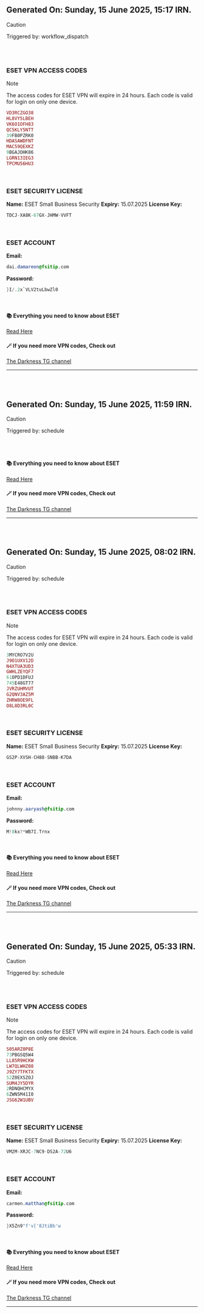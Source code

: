 ## Generated On: Sunday, 15 June 2025, 15:17 IRN.

> [!CAUTION]
> Triggered by: workflow_dispatch

<br></br>

### ESET VPN ACCESS CODES

> [!NOTE]
> The access codes for ESET VPN will expire in 24 hours.
> Each code is valid for login on only one device.

```ruby
VD3RCZGO38
HL8VY5LBEH
VK6O1OFH83
QC5KLY5NTT
39FB0PZRK0
HDASAWDFNT
MAC59QEXKZ
9BGAJOHK86
LGRN13IEG3
TPCMU56HU3
```

</br>

### ESET SECURITY LICENSE

**Name:** ESET Small Business Security
**Expiry:** 15.07.2025
**License Key:**

```POV-Ray SDL
TDCJ-XA8K-67GX-JHMW-VVFT
```

</br>

### ESET ACCOUNT

**Email:**

```CSS
dai.damareon@fsitip.com
```

**Password:**

```POV-Ray SDL
}I/.2x`VLV2tuLbwZl0
```

</br>

#### 📚 Everything you need to know about ESET

[Read Here](https://t.me/F_NiREvil/2113)

#### 🪄 If you need more VPN codes, Check out

[The Darkness TG channel](https://t.me/Eset_key_trial)

---

<br></br>

## Generated On: Sunday, 15 June 2025, 11:59 IRN.

> [!CAUTION]
> Triggered by: schedule

<br></br>

#### 📚 Everything you need to know about ESET

[Read Here](https://t.me/F_NiREvil/2113)

#### 🪄 If you need more VPN codes, Check out

[The Darkness TG channel](https://t.me/Eset_key_trial)

---

<br></br>

## Generated On: Sunday, 15 June 2025, 08:02 IRN.

> [!CAUTION]
> Triggered by: schedule

<br></br>

### ESET VPN ACCESS CODES

> [!NOTE]
> The access codes for ESET VPN will expire in 24 hours.
> Each code is valid for login on only one device.

```ruby
3MYCRO7V2U
J9O1UXV12D
N4XTUA3UD3
GWHLZEYQF7
61OPD1DFUJ
745E48GT77
JVRZUHMVUT
G2QNV3AZ5M
ZHRW8OE9FL
O8L8D3RL0C
```

</br>

### ESET SECURITY LICENSE

**Name:** ESET Small Business Security
**Expiry:** 15.07.2025
**License Key:**

```POV-Ray SDL
GS2P-XVSH-CH88-SNBB-K7DA
```

</br>

### ESET ACCOUNT

**Email:**

```CSS
johnny.aaryash@fsitip.com
```

**Password:**

```POV-Ray SDL
M!8kx?*WB7I.Trnx
```

</br>

#### 📚 Everything you need to know about ESET

[Read Here](https://t.me/F_NiREvil/2113)

#### 🪄 If you need more VPN codes, Check out

[The Darkness TG channel](https://t.me/Eset_key_trial)

---

<br></br>

## Generated On: Sunday, 15 June 2025, 05:33 IRN.

> [!CAUTION]
> Triggered by: schedule

<br></br>

### ESET VPN ACCESS CODES

> [!NOTE]
> The access codes for ESET VPN will expire in 24 hours.
> Each code is valid for login on only one device.

```ruby
S05ARZ0P8E
73PBGSQ5W4
LL85R9HCKW
LW7QLWHZ08
J9ZY7TFKTX
52Z0EXSZOJ
SUM4JY5DYR
2RDNQHCMYX
6ZWN5M41I0
JSG62W1UBV
```

</br>

### ESET SECURITY LICENSE

**Name:** ESET Small Business Security
**Expiry:** 15.07.2025
**License Key:**

```POV-Ray SDL
VM2M-XRJC-7NC9-DS2A-72U6
```

</br>

### ESET ACCOUNT

**Email:**

```CSS
carmen.matthan@fsitip.com
```

**Password:**

```POV-Ray SDL
}X5Zn9"f'v['8JtiBb'w
```

</br>

#### 📚 Everything you need to know about ESET

[Read Here](https://t.me/F_NiREvil/2113)

#### 🪄 If you need more VPN codes, Check out

[The Darkness TG channel](https://t.me/Eset_key_trial)

---

<br></br>

